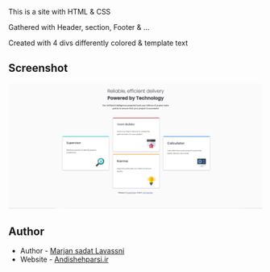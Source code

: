 This is a site with HTML & CSS

Gathered with Header, section, Footer & ...

Created with 4 divs differently colored & template text 

## Screenshot

![Screen Shot](./screenshot.jpg)

## Author

- Author - [Marjan sadat Lavassni](https://github.com/morvarid61)
- Website - [Andishehparsi.ir](http://Andishehparsi.ir)

